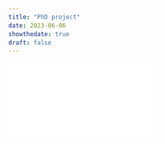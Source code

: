 ```yaml
---
title: "PhD project"
date: 2023-06-06
showthedate: true
draft: false
---
```



![](images/projet_de_recherche_540.pdf)

